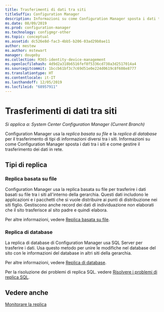```yaml
---
title: Trasferimenti di dati tra siti
titleSuffix: Configuration Manager
description: Informazioni su come Configuration Manager sposta i dati tra i siti e come gestire il trasferimento dei dati in rete.
ms.date: 08/09/2019
ms.prod: configuration-manager
ms.technology: configmgr-other
ms.topic: conceptual
ms.assetid: dc526e8d-fac3-4bb5-b206-03ad29b0ae11
author: mestew
ms.author: mstewart
manager: dougeby
ms.collection: M365-identity-device-management
ms.openlocfilehash: 4d9d2a318b6516fef8f5336cd738a3d2517014a4
ms.sourcegitcommit: 1bccb61bf3c7c69d51e0e224d0619c8f608e8777
ms.translationtype: HT
ms.contentlocale: it-IT
ms.lasthandoff: 12/05/2019
ms.locfileid: "68957911"
---
```

# <a name="data-transfers-between-sites"></a>Trasferimenti di dati tra siti

*Si applica a: System Center Configuration Manager (Current Branch)*

Configuration Manager usa la *replica basata su file* e la *replica di database* per il trasferimento di tipi di informazioni diversi tra i siti. Informazioni su come Configuration Manager sposta i dati tra i siti e come gestire il trasferimento dei dati in rete.  

## <a name="types-of-replication"></a>Tipi di replica

### <a name="a-namebkmk_fileroute--file-based-replication"></a><a name="bkmk_fileroute" /> Replica basata su file

Configuration Manager usa la replica basata su file per trasferire i dati basati su file tra i siti all'interno della gerarchia. Questi dati includono le applicazioni e i pacchetti che si vuole distribuire ai punti di distribuzione nei siti figlio. Gestiscono anche record dei dati di individuazione non elaborati che il sito trasferisce al sito padre e quindi elabora.  

Per altre informazioni, vedere [Replica basata su file](/sccm/core/plan-design/hierarchy/file-based-replication).

### <a name="a-namebkmk_dbrep--database-replication"></a><a name="bkmk_dbrep" /> Replica di database

La replica di database di Configuration Manager usa SQL Server per trasferire i dati. Usa questo metodo per unire le modifiche nel database del sito con le informazioni del database in altri siti della gerarchia.

Per altre informazioni, vedere [Replica di database](/sccm/core/plan-design/hierarchy/database-replication).

Per la risoluzione dei problemi di replica SQL. vedere [Risolvere i problemi di replica SQL](/sccm/core/servers/manage/replication/overview).

## <a name="see-also"></a>Vedere anche

[Monitorare la replica](/sccm/core/servers/manage/monitor-replication)
